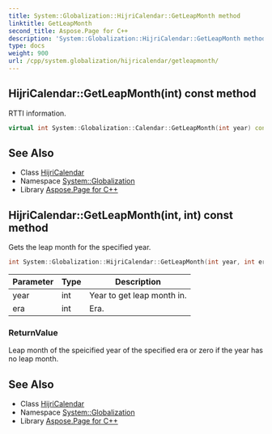```yaml
---
title: System::Globalization::HijriCalendar::GetLeapMonth method
linktitle: GetLeapMonth
second_title: Aspose.Page for C++
description: 'System::Globalization::HijriCalendar::GetLeapMonth method. RTTI information in C++.'
type: docs
weight: 900
url: /cpp/system.globalization/hijricalendar/getleapmonth/
---
```

## HijriCalendar::GetLeapMonth(int) const method


RTTI information.

```cpp
virtual int System::Globalization::Calendar::GetLeapMonth(int year) const
```

## See Also

* Class [HijriCalendar](../)
* Namespace [System::Globalization](../../)
* Library [Aspose.Page for C++](../../../)
## HijriCalendar::GetLeapMonth(int, int) const method


Gets the leap month for the specified year.

```cpp
int System::Globalization::HijriCalendar::GetLeapMonth(int year, int era) const override
```


| Parameter | Type | Description |
| --- | --- | --- |
| year | int | Year to get leap month in. |
| era | int | Era. |

### ReturnValue

Leap month of the speicified year of the specified era or zero if the year has no leap month.

## See Also

* Class [HijriCalendar](../)
* Namespace [System::Globalization](../../)
* Library [Aspose.Page for C++](../../../)
